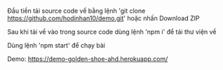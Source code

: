 Đầu tiền tải source code vể bằng lệnh 'git clone https://github.com/hodinhan10/demo.git' hoặc nhấn Download ZIP
 
Sau khi tải về vào trong source code dùng lệnh 'npm i' để tải thư viện về

Dùng lệnh 'npm start' để chạy bài 

Demo: https://demo-golden-shoe-ahd.herokuapp.com/

